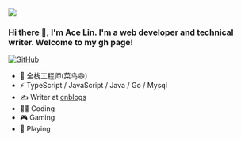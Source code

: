 <!--
**xoxosos/xoxosos** is a ✨ _special_ ✨ repository because its `README.md` (this file) appears on your GitHub profile.

Here are some ideas to get you started:

- 🔭 I’m currently working on ...
- 🌱 I’m currently learning ...
- 👯 I’m looking to collaborate on ...
- 🤔 I’m looking for help with ...
- 💬 Ask me about ...
- 📫 How to reach me: xoxosos666@gmail.com
- 😄 Pronouns: ...
- ⚡ Fun fact: ...
-->
<img src="https://images.unsplash.com/photo-1444492417251-9c84a5fa18e0?ixlib=rb-1.2.1&ixid=eyJhcHBfaWQiOjEyMDd9&auto=format&fit=crop&w=975&h=300&q=80"/>
 
### Hi there 👋, I'm Ace Lin. I'm a web developer and technical writer. Welcome to my gh page! <br>
 
[![GitHub](https://img.shields.io/badge/dynamic/json?logo=github&label=GitHub&labelColor=495867&color=495867&query=%24.data.totalSubs&url=https%3A%2F%2Fapi.spencerwoo.com%2Fsubstats%2F%3Fsource%3Dgithub%26queryKey%3Dhayschan&style=flat-square)](https://github.com/xoxosos)

- 🍻 全栈工程师(菜鸟😄)
- ⚡ TypeScript / JavaScript / Java / Go / Mysql
- ✍️ Writer at [cnblogs](https://www.cnblogs.com/pglin/)
- 👨‍💻 Coding 
- 🎮 Gaming 
- 🍻 Playing 

